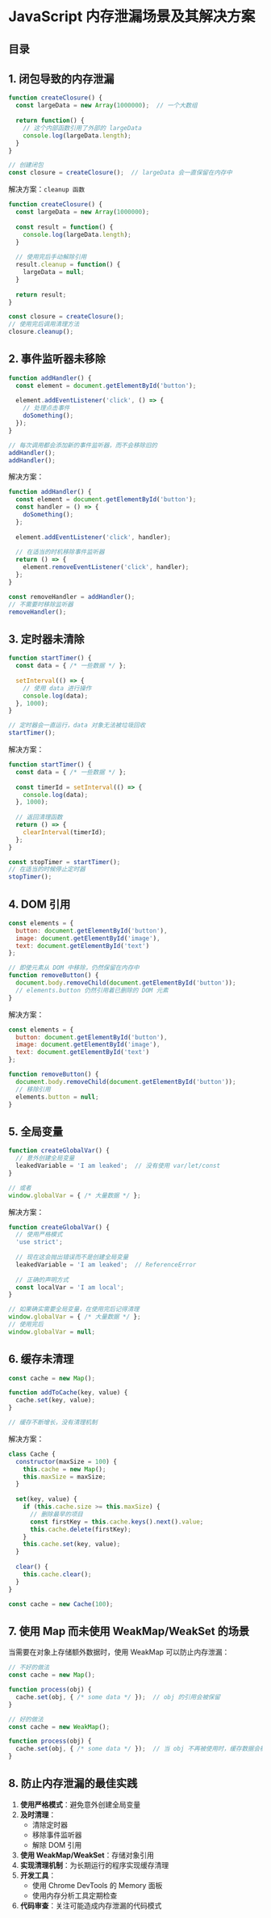 
# JavaScript 内存泄漏场景及其解决方案



## 目录
<!-- toc -->
 ## 1. 闭包导致的内存泄漏 

```javascript hl:2
function createClosure() {
  const largeData = new Array(1000000);  // 一个大数组
  
  return function() {
    // 这个内部函数引用了外部的 largeData
    console.log(largeData.length);
  }
}

// 创建闭包
const closure = createClosure();  // largeData 会一直保留在内存中
```

解决方案：`cleanup 函数`

```javascript hl:9
function createClosure() {
  const largeData = new Array(1000000);
  
  const result = function() {
    console.log(largeData.length);
  }
  
  // 使用完后手动解除引用
  result.cleanup = function() {
    largeData = null;
  }
  
  return result;
}

const closure = createClosure();
// 使用完后调用清理方法
closure.cleanup();
```

## 2. 事件监听器未移除

```javascript
function addHandler() {
  const element = document.getElementById('button');
  
  element.addEventListener('click', () => {
    // 处理点击事件
    doSomething();
  });
}

// 每次调用都会添加新的事件监听器，而不会移除旧的
addHandler();
addHandler();
```

解决方案：

```javascript hl:10
function addHandler() {
  const element = document.getElementById('button');
  const handler = () => {
    doSomething();
  };
  
  element.addEventListener('click', handler);
  
  // 在适当的时机移除事件监听器
  return () => {
    element.removeEventListener('click', handler);
  };
}

const removeHandler = addHandler();
// 不需要时移除监听器
removeHandler();
```

## 3. 定时器未清除

```javascript
function startTimer() {
  const data = { /* 一些数据 */ };
  
  setInterval(() => {
    // 使用 data 进行操作
    console.log(data);
  }, 1000);
}

// 定时器会一直运行，data 对象无法被垃圾回收
startTimer();
```

解决方案：

```javascript hl:9
function startTimer() {
  const data = { /* 一些数据 */ };
  
  const timerId = setInterval(() => {
    console.log(data);
  }, 1000);
  
  // 返回清理函数
  return () => {
    clearInterval(timerId);
  };
}

const stopTimer = startTimer();
// 在适当的时候停止定时器
stopTimer();
```

## 4. DOM 引用

```javascript
const elements = {
  button: document.getElementById('button'),
  image: document.getElementById('image'),
  text: document.getElementById('text')
};

// 即使元素从 DOM 中移除，仍然保留在内存中
function removeButton() {
  document.body.removeChild(document.getElementById('button'));
  // elements.button 仍然引用着已删除的 DOM 元素
}
```

解决方案：

```javascript hl:9
const elements = {
  button: document.getElementById('button'),
  image: document.getElementById('image'),
  text: document.getElementById('text')
};

function removeButton() {
  document.body.removeChild(document.getElementById('button'));
  // 移除引用
  elements.button = null;
}
```

## 5. 全局变量

```javascript hl:2,7
function createGlobalVar() {
  // 意外创建全局变量
  leakedVariable = 'I am leaked';  // 没有使用 var/let/const
}

// 或者
window.globalVar = { /* 大量数据 */ };
```

解决方案：

```javascript
function createGlobalVar() {
  // 使用严格模式
  'use strict';
  
  // 现在这会抛出错误而不是创建全局变量
  leakedVariable = 'I am leaked';  // ReferenceError
  
  // 正确的声明方式
  const localVar = 'I am local';
}

// 如果确实需要全局变量，在使用完后记得清理
window.globalVar = { /* 大量数据 */ };
// 使用完后
window.globalVar = null;
```

## 6. 缓存未清理

```javascript
const cache = new Map();

function addToCache(key, value) {
  cache.set(key, value);
}

// 缓存不断增长，没有清理机制
```

解决方案：

```javascript
class Cache {
  constructor(maxSize = 100) {
    this.cache = new Map();
    this.maxSize = maxSize;
  }
  
  set(key, value) {
    if (this.cache.size >= this.maxSize) {
      // 删除最早的项目
      const firstKey = this.cache.keys().next().value;
      this.cache.delete(firstKey);
    }
    this.cache.set(key, value);
  }
  
  clear() {
    this.cache.clear();
  }
}

const cache = new Cache(100);
```

## 7. 使用 Map 而未使用 WeakMap/WeakSet 的场景

当需要在对象上存储额外数据时，使用 WeakMap 可以防止内存泄漏：

```javascript
// 不好的做法
const cache = new Map();

function process(obj) {
  cache.set(obj, { /* some data */ });  // obj 的引用会被保留
}

// 好的做法
const cache = new WeakMap();

function process(obj) {
  cache.set(obj, { /* some data */ });  // 当 obj 不再被使用时，缓存数据会被自动清理
}
```

## 8. 防止内存泄漏的最佳实践

1. **使用严格模式**：避免意外创建全局变量
2. **及时清理**：
   - 清除定时器
   - 移除事件监听器
   - 解除 DOM 引用
3. **使用 WeakMap/WeakSet**：存储对象引用
4. **实现清理机制**：为长期运行的程序实现缓存清理
5. **开发工具**：
   - 使用 Chrome DevTools 的 Memory 面板
   - 使用内存分析工具定期检查
6. **代码审查**：关注可能造成内存泄漏的代码模式
